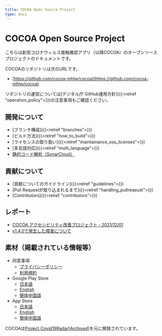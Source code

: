 ```yaml
---
title: COCOA Open Source Project
type: docs
---
```


# COCOA Open Source Project
こちらは新型コロナウィルス接触確認アプリ（以降COCOA）のオープンソースプロジェクトのドキュメントです。

COCOAのリポジトリは次のURLです。

 * [https://github.com/cocoa-mhlw/cocoa](https://github.com/cocoa-mhlw/cocoa)

リポジトリの運営については[デジタル庁 GitHub運用方針]({{<relref "operation_policy">}})の注意事項もご確認ください。


## 開発について
 * [ブランチ構成]({{<relref "branches">}})
 * [ビルド方法]({{<relref "how_to_build">}})
 * [ライセンスの取り扱い]({{<relref "maintainance_oss_licenses">}})
 * [多言語対応]({{<relref "multi_language">}})
 * [静的コード解析（SonarCloud）](https://sonarcloud.io/project/issues?id=cocoa-mhlw_cocoa-app)

## 貢献について
 * [貢献についてのガイドライン]({{<relref "guidelines">}})
 * [Pull Requestが取り込まれるまで]({{<relref "handling_pullreqeust">}})
 * [Contributors]({{<relref "contributors">}})

## レポート
 * [COCOA アクセシビリティ改善プロジェクト - 2021/12/01](report/a11y_20211201.html)
 * [v1.4.0で発生した障害について](report/accident-v1.4.0.html)

## 素材（掲載されている情報等）
 * 同意事項
    * [プライバシーポリシー](agreements/privacy_policy/)
    * [利用規約](agreements/terms_of_use/)
 * Google Play Store
    * [日本語](materials/googleplay/ja.html)
    * [English](materials/googleplay/en.html)
    * [簡体中国語](materials/googleplay/zh_CN.html)
 * App Store
    * [日本語](materials/appstore/ja.html)
    * [English](materials/appstore/en.html)
    * [簡体中国語](materials/appstore/zh_CN.html)

COCOAは[Project Covid19Radar[Archived]](https://github.com/Covid-19Radar)を元に開発されています。
